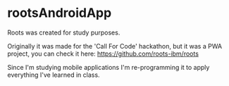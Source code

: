 # rootsAndroidApp
Roots was created for study purposes.

Originally it was made for the 'Call For Code' hackathon, but it was a PWA project, you can check it here: https://github.com/roots-ibm/roots

Since I'm studying mobile applications I'm re-programming it to apply everything I've learned in class.
